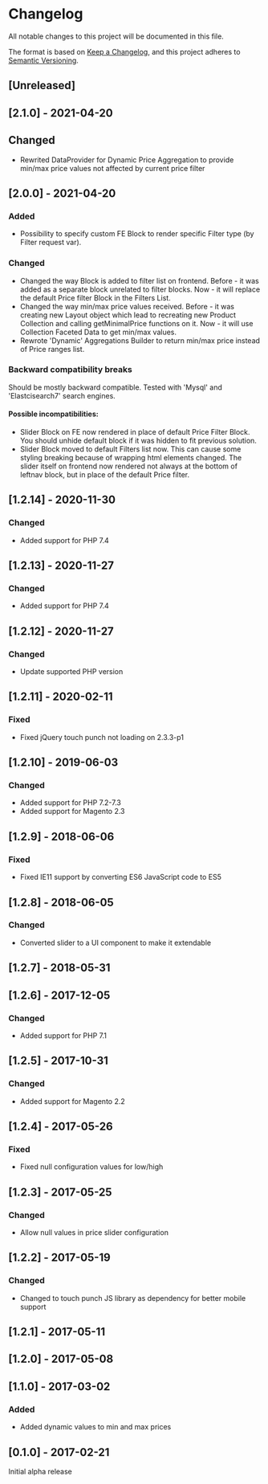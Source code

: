 # Changelog
All notable changes to this project will be documented in this file.

The format is based on [Keep a Changelog](https://keepachangelog.com/en/1.0.0/),
and this project adheres to [Semantic Versioning](https://semver.org/spec/v2.0.0.html).

## [Unreleased]

## [2.1.0] - 2021-04-20

## Changed

- Rewrited DataProvider for Dynamic Price Aggregation to provide min/max price values not affected by current price filter

## [2.0.0] - 2021-04-20

### Added

- Possibility to specify custom FE Block to render specific Filter type (by Filter request var).

### Changed
- Changed the way Block is added to filter list on frontend. 
  Before - it was added as a separate block unrelated to filter blocks. 
  Now - it will replace the default Price filter Block in the Filters List.
- Changed the way min/max price values received.
  Before - it was creating new Layout object which lead to recreating new Product Collection and calling getMinimalPrice functions on it.
  Now - it will use Collection Faceted Data to get min/max values.
- Rewrote 'Dynamic' Aggregations Builder to return min/max price instead of Price ranges list.

### Backward compatibility breaks

Should be mostly backward compatible. Tested with 'Mysql' and 'Elastcisearch7' search engines.

#### Possible incompatibilities:

- Slider Block on FE now rendered in place of default Price Filter Block. 
  You should unhide default block if it was hidden to fit previous solution.
- Slider Block moved to default Filters list now. 
  This can cause some styling breaking because of wrapping html elements changed.
  The slider itself on frontend now rendered not always at the bottom of leftnav block, but in place of the default Price filter.


## [1.2.14] - 2020-11-30

### Changed

- Added support for PHP 7.4

## [1.2.13] - 2020-11-27

### Changed

- Added support for PHP 7.4

## [1.2.12] - 2020-11-27

### Changed

- Update supported PHP version

## [1.2.11] - 2020-02-11

### Fixed

- Fixed jQuery touch punch not loading on 2.3.3-p1

## [1.2.10] - 2019-06-03

### Changed

- Added support for PHP 7.2-7.3
- Added support for Magento 2.3

## [1.2.9] - 2018-06-06

### Fixed

- Fixed IE11 support by converting ES6 JavaScript code to ES5

## [1.2.8] - 2018-06-05

### Changed

- Converted slider to a UI component to make it extendable

## [1.2.7] - 2018-05-31

## [1.2.6] - 2017-12-05

### Changed

- Added support for PHP 7.1

## [1.2.5] - 2017-10-31

### Changed

- Added support for Magento 2.2

## [1.2.4] - 2017-05-26

### Fixed

- Fixed null configuration values for low/high

## [1.2.3] - 2017-05-25

### Changed

- Allow null values in price slider configuration

## [1.2.2] - 2017-05-19

### Changed

- Changed to touch punch JS library as dependency for better mobile support

## [1.2.1] - 2017-05-11

## [1.2.0] - 2017-05-08

## [1.1.0] - 2017-03-02

### Added

- Added dynamic values to min and max prices

## [0.1.0] - 2017-02-21

Initial alpha release

